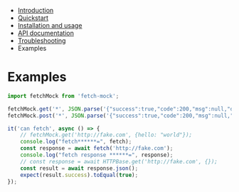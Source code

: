 - [Introduction](/fetch-mock)
- [Quickstart](/fetch-mock/quickstart)
- [Installation and usage ](/fetch-mock/installation)
- [API documentation](/fetch-mock/api)
- [Troubleshooting](/fetch-mock/troubleshooting)
- Examples

# Examples
```javascript
import fetchMock from 'fetch-mock';

fetchMock.get('*', JSON.parse('{"success":true,"code":200,"msg":null,"data":null, "jest": true}'));
fetchMock.post('*', JSON.parse('{"success":true,"code":200,"msg":null,"data":null, "jest-post": true}'));

it('can fetch', async () => {
    // fetchMock.get('http://fake.com', {hello: "world"});
    console.log("fetch******=", fetch);
    const response = await fetch('http://fake.com');
    console.log("fetch response ******=", response);
    // const response = await HTTPBase.get('http://fake.com', {});
    const result = await response.json();
    expect(result.success).toEqual(true);
});
```